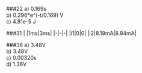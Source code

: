 ###22
a) 0.169s  
b) 0.296\*e^(-t/0.169) V  
c) 4.81e-5 J

###31
| |1ms|3ms|
|-|-|-|
|i1|0|0|
|i2|8.19mA|8.84mA|

###38
a) 3.48V  
b) 3.48V  
c) 0.00320s  
d) 1.36V
